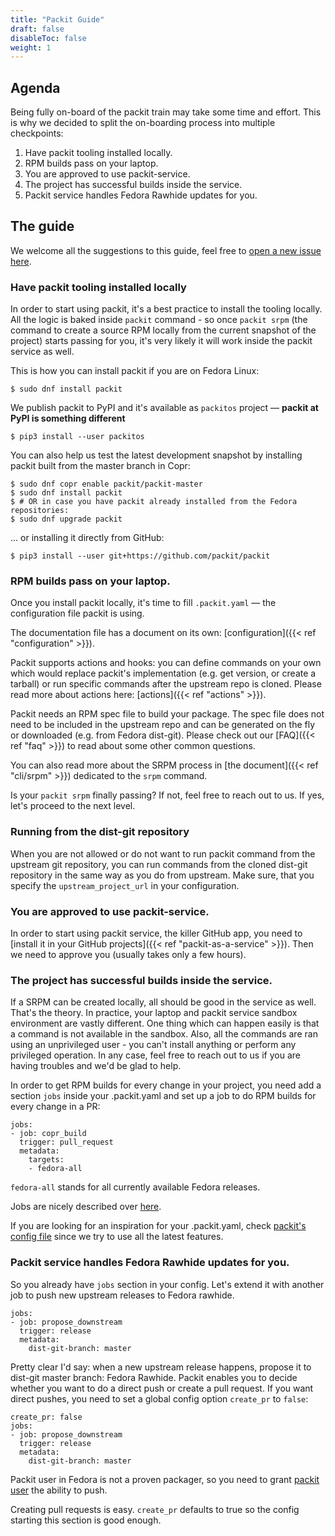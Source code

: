 ```yaml
---
title: "Packit Guide"
draft: false
disableToc: false
weight: 1
---
```


## Agenda

Being fully on-board of the packit train may take some time and effort. This is
why we decided to split the on-boarding process into multiple checkpoints:

1. Have packit tooling installed locally.
2. RPM builds pass on your laptop.
3. You are approved to use packit-service.
4. The project has successful builds inside the service.
5. Packit service handles Fedora Rawhide updates for you.


## The guide

We welcome all the suggestions to this guide, feel free to [open a new issue
here](https://github.com/packit/packit.dev/issues/new).

### Have packit tooling installed locally

In order to start using packit, it's a best practice to install the tooling
locally. All the logic is baked inside `packit` command - so once `packit srpm`
(the command to create a source RPM locally from the current snapshot of the
project) starts passing for you, it's very likely it will work inside the
packit service as well.

This is how you can install packit if you are on Fedora Linux:

```
$ sudo dnf install packit
```

We publish packit to PyPI and it's available as `packitos` project — **packit
at PyPI is something different**

```
$ pip3 install --user packitos
```

You can also help us test the latest development snapshot by installing packit
built from the master branch in Copr:

```
$ sudo dnf copr enable packit/packit-master
$ sudo dnf install packit
$ # OR in case you have packit already installed from the Fedora repositories:
$ sudo dnf upgrade packit
```

... or installing it directly from GitHub:

```
$ pip3 install --user git+https://github.com/packit/packit
```

### RPM builds pass on your laptop.

Once you install packit locally, it's time to fill `.packit.yaml` — the
configuration file packit is using.

The documentation file has a document on its own: [configuration]({{< ref "configuration" >}}).

Packit supports actions and hooks: you can define commands on your own which
would replace packit's implementation (e.g. get version, or create a tarball)
or run specific commands after the upstream repo is cloned. Please read more
about actions here: [actions]({{< ref "actions" >}}).

Packit needs an RPM spec file to build your package. The spec file does not
need to be included in the upstream repo and can be generated on the fly or
downloaded (e.g. from Fedora dist-git). Please check out our [FAQ]({{< ref
"faq" >}}) to read about some other common questions.

You can also read more about the SRPM process in [the document]({{< ref
"cli/srpm" >}}) dedicated to the `srpm` command.

Is your `packit srpm` finally passing? If not, feel free to reach out to us. If
yes, let's proceed to the next level.

### Running from the dist-git repository

When you are not allowed or do not want to run packit command from the upstream git repository,
you can run commands from the cloned dist-git repository in the same way as you do from upstream.
Make sure, that you specify the `upstream_project_url` in your configuration.

### You are approved to use packit-service.

In order to start using packit service, the killer GitHub app, you need to
[install it in your GitHub projects]({{< ref "packit-as-a-service" >}}).
Then we need to approve you (usually takes only a few hours).

### The project has successful builds inside the service.

If a SRPM can be created locally, all should be good in the service as well.
That's the theory. In practice, your laptop and packit service sandbox
environment are vastly different. One thing which can happen easily is that a
command is not available in the sandbox. Also, all the commands are ran using
an unprivileged user - you can't install anything or perform any privileged
operation. In any case, feel free to reach out to us if you are having troubles
and we'd be glad to help.

In order to get RPM builds for every change in your project, you need add a
section `jobs` inside your .packit.yaml and set up a job to do RPM builds for
every change in a PR:
```
jobs:
- job: copr_build
  trigger: pull_request
  metadata:
    targets:
    - fedora-all
```

`fedora-all` stands for all currently available Fedora releases.

Jobs are nicely described over [here](/docs/configuration/#jobs).

If you are looking for an inspiration for your .packit.yaml, check [packit's
config file](https://github.com/packit/packit/blob/master/.packit.yaml)
since we try to use all the latest features.

### Packit service handles Fedora Rawhide updates for you.

So you already have `jobs` section in your config. Let's extend it with another
job to push new upstream releases to Fedora rawhide.

```
jobs:
- job: propose_downstream
  trigger: release
  metadata:
    dist-git-branch: master
```

Pretty clear I'd say: when a new upstream release happens, propose it to
dist-git master branch: Fedora Rawhide. Packit enables you to decide whether
you want to do a direct push or create a pull request. If you want direct
pushes, you need to set a global config option `create_pr` to `false`:

```
create_pr: false
jobs:
- job: propose_downstream
  trigger: release
  metadata:
    dist-git-branch: master
```

Packit user in Fedora is not a proven packager, so you need to grant [packit
user](https://src.fedoraproject.org/user/packit) the ability to push.

Creating pull requests is easy. `create_pr` defaults to true so the config
starting this section is good enough.

